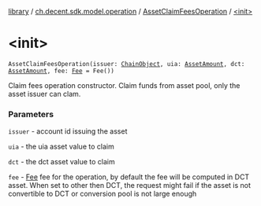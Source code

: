 [library](../../index.md) / [ch.decent.sdk.model.operation](../index.md) / [AssetClaimFeesOperation](index.md) / [&lt;init&gt;](./-init-.md)

# &lt;init&gt;

`AssetClaimFeesOperation(issuer: `[`ChainObject`](../../ch.decent.sdk.model/-chain-object/index.md)`, uia: `[`AssetAmount`](../../ch.decent.sdk.model/-asset-amount/index.md)`, dct: `[`AssetAmount`](../../ch.decent.sdk.model/-asset-amount/index.md)`, fee: `[`Fee`](../../ch.decent.sdk.model/-fee/index.md)` = Fee())`

Claim fees operation constructor. Claim funds from asset pool, only the asset issuer can clam.

### Parameters

`issuer` - account id issuing the asset

`uia` - the uia asset value to claim

`dct` - the dct asset value to claim

`fee` - [Fee](../../ch.decent.sdk.model/-fee/index.md) fee for the operation, by default the fee will be computed in DCT asset.
When set to other then DCT, the request might fail if the asset is not convertible to DCT or conversion pool is not large enough